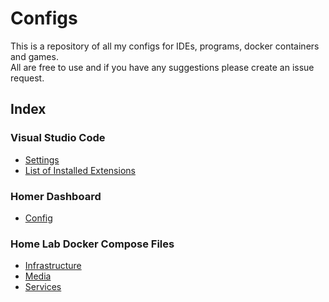 # Configs

This is a repository of all my configs for IDEs, programs, docker containers and games.  
All are free to use and if you have any suggestions please create an issue request.

## Index

### Visual Studio Code

- [Settings](VSCode/settings.json)
- [List of Installed Extensions](VSCode/List%20of%20Installed%20Extensions.md)

### Homer Dashboard

- [Config](/Homer%20Dashboard/config.yml)

### Home Lab Docker Compose Files

- [Infrastructure](docker-compose/infrastructure.yml)
- [Media](docker-compose/media.yml)
- [Services](docker-compose/services.yml)